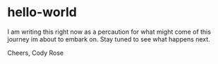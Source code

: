 # hello-world

I am writing this right now as a percaution for what might come of this journey im about to embark on. 
Stay tuned to see what happens next. 

Cheers, 
Cody Rose
